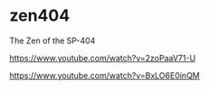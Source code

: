 # zen404
The Zen of the SP-404

https://www.youtube.com/watch?v=2zoPaaV71-U

https://www.youtube.com/watch?v=BxLO6E0inQM
